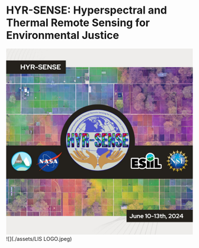 # HYR-SENSE: Hyperspectral and Thermal Remote Sensing for Environmental Justice
![](./assets/esiil_content/Hyrsense.jpeg)
![](./assets/LIS LOGO.jpeg)

